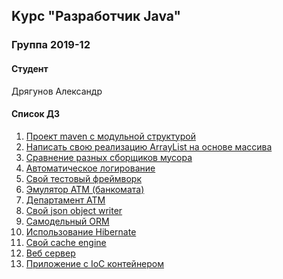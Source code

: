 ## Kурс "Разработчик Java"

### Группа 2019-12
#### Студент
Дрягунов Александр<br>

#### Список ДЗ
1. <a href="/hw01-maven">Проект maven с модульной структурой</a>
2. <a href="/hw02">Написать свою реализацию ArrayList на основе массива</a>
3. <a href="/hw03-gc">Сравнение разных сборщиков мусора</a>
4. <a href="/hw04-classloader">Автоматическое логирование</a>
5. <a href="/hw05-framework">Свой тестовый фреймворк</a>
6. <a href="/hw06-atm">Эмулятор АТМ (банкомата)</a>
7. <a href="/hw07-department">Департамент ATM</a>
8. <a href="/hw08-serialization">Cвой json object writer</a>
9. <a href="/hw09-jdbcmapper">Самодельный ORM</a>
10. <a href="/hw10-hibernate">Использование Hibernate</a>
11. <a href="/hw11-cacheengine">Свой cache engine</a>
12. <a href="/hw12-webserver">Веб сервер</a>
13. <a href="/hw13-di">Приложение с IoC контейнером</a>
